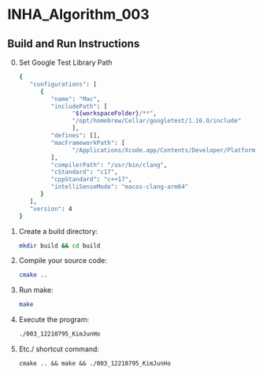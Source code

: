 # INHA_Algorithm_003

## Build and Run Instructions

0. Set Google Test Library Path
   ```bash
   {
      "configurations": [
         {
            "name": "Mac",
            "includePath": [
                  "${workspaceFolder}/**",
                  "/opt/homebrew/Cellar/googletest/1.16.0/include"
                  ],
            "defines": [],
            "macFrameworkPath": [
                  "/Applications/Xcode.app/Contents/Developer/Platforms/MacOSX.platform/Developer/SDKs/MacOSX.sdk/System/Library/Frameworks"
            ],
            "compilerPath": "/usr/bin/clang",
            "cStandard": "c17",
            "cppStandard": "c++17",
            "intelliSenseMode": "macos-clang-arm64"
         }
      ],
      "version": 4
   } 
   ```

1. Create a build directory:
   ```bash
   mkdir build && cd build
   ```

2. Compile your source code:
   ```bash
   cmake ..
   ```

3. Run make:
   ```bash
   make
   ```

4. Execute the program:
    ```bash
    ./003_12210795_KimJunHo
    ```

5. Etc./ shortcut command:
   ```
   cmake .. && make && ./003_12210795_KimJunHo
   ```